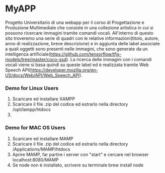 # MyAPP
Progetto Universitario di una webapp per il corso di Progettazione e Produzione Multimediale che consiste in una collezione artistica in cui si possono ricercare immagini tramite comandi vocali.
All'interno di questo sito troveremo una serie di quadri con le relative informazioni(titolo, autore, anno di realizzazione, breve descrizione) e in aggiunta delle label associate a quali oggetti sono presenti nelle immagini, che sono generate da un intelligenza artificiale(https://github.com/tensorflow/tfjs-models/tree/master/coco-ssd).
La ricerca delle immagini con i comandi vocali viene si basa quindi su queste label ed è realizzata tramite Web Speech API(https://developer.mozilla.org/en-US/docs/Web/API/Web_Speech_API).

### Demo for Linux Users

1. Scaricare ed installare XAMPP
2. Scaricare il file .zip del codice ed estrarlo nella directory /opt/lampp/htdocs 
3.  

### Demo for MAC OS Users

1. Scaricare ed installare MAMP
2. Scaricare il file .zip del codice ed estrarlo nella directory /Applications/MAMP/htdocs
3. Aprire MAMP, far partire i server con "start" e cercare nel browser localhost:8080/MAMP
4. Se node non è installato, scrivere su terminale brew install node
